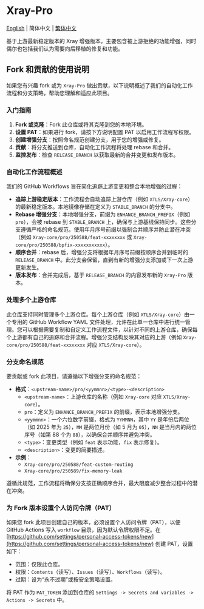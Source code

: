 # Xray-Pro

[English](README.md) | 简体中文 | [繁体中文](README_zh-Hant.md)

基于上游最新稳定版本的 Xray 增强版本，主要包含被上游拒绝的功能增强，同时偶尔也包括我们认为需要向后移植的修复和功能。

## Fork 和贡献的使用说明

如果您有兴趣 fork 或为 `Xray-Pro` 做出贡献，以下说明概述了我们的自动化工作流程和分支策略，帮助您理解和适应此项目。

### 入门指南

1. **Fork 或克隆**：Fork 此仓库或将其克隆到您的本地环境。
2. **设置 PAT**：如果进行 fork，请按下方说明配置 PAT 以启用工作流程写权限。
3. **创建增强分支**：按照命名规范创建分支，用于您的增强或修复。
4. **贡献**：将分支推送到仓库，自动化工作流程将处理 rebase 和合并。
5. **监控发布**：检查 `RELEASE_BRANCH` 以获取最新的合并变更和发布版本。

### 自动化工作流程概述

我们的 GitHub Workflows 旨在简化追踪上游变更和整合本地增强的过程：

- **追踪上游稳定版本**：工作流程会自动追踪上游仓库（例如 `XTLS/Xray-core`）的最新稳定版本。本地镜像存储在定义为 `STABLE_BRANCH` 的分支中。
- **Rebase 增强分支**：本地增强分支，前缀为 `ENHANCE_BRANCH_PREFIX`（例如 `pro`），会被 rebase 到 `STABLE_BRANCH` 上，确保与上游基线保持同步。这些分支遵循严格的命名规范，使用年月序号前缀以强制合并顺序并防止潜在冲突（例如 `Xray-core/pro/250588/feat-xxxxxxxx` 或 `Xray-core/pro/250588/bpfix-xxxxxxxxxxx`）。
- **顺序合并**：rebase 后，增强分支将根据年月序号前缀按顺序合并到临时的 `RELEASE_BRANCH` 中。此分支会保留，直到有新的增强分支添加或下一次上游更新发生。
- **版本发布**：合并完成后，基于 `RELEASE_BRANCH` 的内容发布新的 `Xray-Pro` 版本。

### 处理多个上游仓库

此仓库支持同时管理多个上游仓库。每个上游仓库（例如 `XTLS/Xray-core`）由一个专用的 GitHub Workflow YAML 文件处理，允许在此单一仓库中进行统一管理。您可以根据需要复制和自定义工作流程文件，以针对不同的上游仓库，确保每个上游都有自己的追踪和合并流程。增强分支结构反映其对应的上游（例如 `Xray-core/pro/250588/feat-xxxxxxxx` 对应 `XTLS/Xray-core`）。

### 分支命名规范

要贡献或 fork 此项目，请遵循以下增强分支的命名规范：

- **格式**：`<upstream-name>/pro/<yymmnn>/<type>-<description>`
  - `<upstream-name>`：上游仓库的名称（例如 `Xray-core` 对应 `XTLS/Xray-core`）。
  - `pro`：定义为 `ENHANCE_BRANCH_PREFIX` 的前缀，表示本地增强分支。
  - `<yymmnn>`：一个六位数字前缀，格式为 `YYMMNN`，其中 `YY` 是年份后两位（如 2025 年为 `25`），`MM` 是两位月份（如 5 月为 `05`），`NN` 是当月内的两位序号（如第 88 个为 `88`），以确保合并顺序并避免冲突。
  - `<type>`：变更类型（例如 `feat` 表示功能，`fix` 表示修复）。
  - `<description>`：变更的简要描述。
- **示例**：
  - `Xray-core/pro/250588/feat-custom-routing`
  - `Xray-core/pro/250589/fix-memory-leak`

遵循此规范，工作流程将确保分支按正确顺序合并，最大限度减少整合过程中的潜在冲突。

### 为 Fork 版本设置个人访问令牌（PAT）

如果您 fork 此项目创建自己的版本，必须设置个人访问令牌（PAT），以便 GitHub Actions 写入 `workflow` 目录，因为默认令牌权限不足。在 [https://github.com/settings/personal-access-tokens/new](https://github.com/settings/personal-access-tokens/new) 创建 PAT，设置如下：

- 范围：仅限此仓库。
- 权限：`Contents`（读写）、`Issues`（读写）、`Workflows`（读写）。
- 过期：设为“永不过期”或按安全策略设置。

将 PAT 作为 `PAT_TOKEN` 添加到仓库的 `Settings -> Secrets and variables -> Actions -> Secrets` 中。
